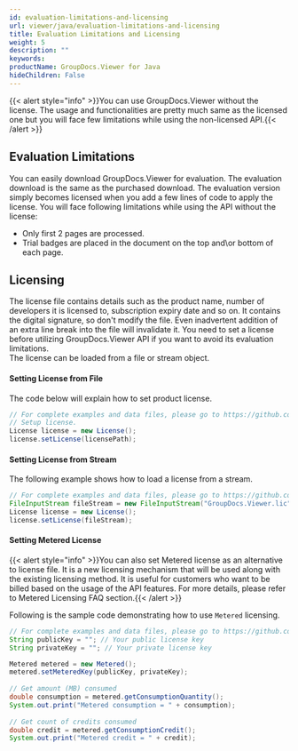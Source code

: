 ```yaml
---
id: evaluation-limitations-and-licensing
url: viewer/java/evaluation-limitations-and-licensing
title: Evaluation Limitations and Licensing
weight: 5
description: ""
keywords: 
productName: GroupDocs.Viewer for Java
hideChildren: False
---
```

{{< alert style="info" >}}You can use GroupDocs.Viewer without the license. The usage and functionalities are pretty much same as the licensed one but you will face few limitations while using the non-licensed API.{{< /alert >}}

## Evaluation Limitations

You can easily download GroupDocs.Viewer for evaluation. The evaluation download is the same as the purchased download. The evaluation version simply becomes licensed when you add a few lines of code to apply the license. You will face following limitations while using the API without the license:  

*   Only first 2 pages are processed.
*   Trial badges are placed in the document on the top and\\or bottom of each page.

## Licensing

The license file contains details such as the product name, number of developers it is licensed to, subscription expiry date and so on. It contains the digital signature, so don't modify the file. Even inadvertent addition of an extra line break into the file will invalidate it. You need to set a license before utilizing GroupDocs.Viewer API if you want to avoid its evaluation limitations.   
The license can be loaded from a file or stream object. 

#### Setting License from File

The code below will explain how to set product license.

```java
// For complete examples and data files, please go to https://github.com/groupdocs-viewer/GroupDocs.Viewer-for-Java
// Setup license.
License license = new License();
license.setLicense(licensePath);
```

#### Setting License from Stream

The following example shows how to load a license from a stream.

```java
// For complete examples and data files, please go to https://github.com/groupdocs-viewer/GroupDocs.Viewer-for-Java
FileInputStream fileStream = new FileInputStream("GroupDocs.Viewer.lic");
License license = new License();
license.setLicense(fileStream);
```

#### Setting Metered License

{{< alert style="info" >}}You can also set Metered license as an alternative to license file. It is a new licensing mechanism that will be used along with the existing licensing method. It is useful for customers who want to be billed based on the usage of the API features. For more details, please refer to Metered Licensing FAQ section.{{< /alert >}}

Following is the sample code demonstrating how to use `Metered` licensing.

```java
// For complete examples and data files, please go to https://github.com/groupdocs-viewer/GroupDocs.Viewer-for-Java
String publicKey = ""; // Your public license key
String privateKey = ""; // Your private license key

Metered metered = new Metered();
metered.setMeteredKey(publicKey, privateKey);
 
// Get amount (MB) consumed
double consumption = metered.getConsumptionQuantity();
System.out.print("Metered consumption = " + consumption);     
 
// Get count of credits consumed
double credit = metered.getConsumptionCredit();
System.out.print("Metered credit = " + credit);
```
